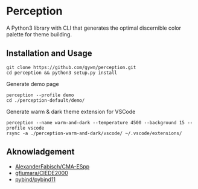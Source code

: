 # Perception

A Python3 library with CLI that generates the optimal discernible color palette for theme building.

## Installation and Usage

    git clone https://github.com/gywn/perception.git
    cd perception && python3 setup.py install

Generate demo page

    perception --profile demo
    cd ./perception-default/demo/

Generate warm & dark theme extension for VSCode

    perception --name warm-and-dark --temperature 4500 --background 15 --profile vscode
    rsync -a ./perception-warm-and-dark/vscode/ ~/.vscode/extensions/

## Aknowladgement

- [AlexanderFabisch/CMA-ESpp](https://github.com/AlexanderFabisch/CMA-ESpp)
- [gfiumara/CIEDE2000](https://github.com/gfiumara/CIEDE2000)
- [pybind/pybind11](https://github.com/pybind/pybind11)